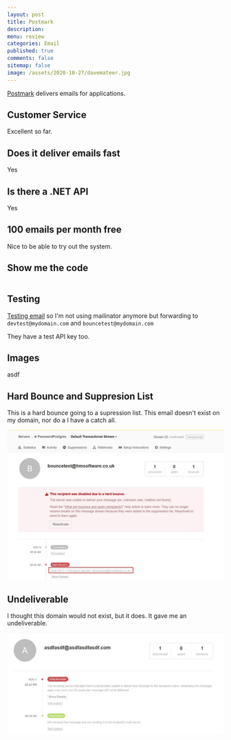 ```yaml
---
layout: post
title: Postmark 
description: 
menu: review
categories: Email 
published: true 
comments: false     
sitemap: false
image: /assets/2020-10-27/davemateer.jpg
---
```


<!-- [![alt text](/assets/2020-10-12/db.jpg "Db from Caspar Camille Rubin on Unsplash")](https://unsplash.com/@casparrubin) -->

[Postmark](https://postmarkapp.com/) delivers emails for applications.



## Customer Service

Excellent so far.

## Does it deliver emails fast

Yes

## Is there a .NET API

Yes

## 100 emails per month free

Nice to be able to try out the system.

## Show me the code

```cs

```

## Testing

[Testing email](https://postmarkapp.com/support/article/1213-best-practices-for-testing-your-emails-through-postmark) so I'm not using mailinator anymore but forwarding to `devtest@mydomain.com` and `bouncetest@mydomain.com`

They have a test API key too.

## Images

asdf

## Hard Bounce and Suppresion List

This is a hard bounce going to a supression list. This email doesn't exist on my domain, nor do a I have a catch all.

![alt text](/assets/2020-11-08/hard-bounce.jpg "Hard bounce")


## Undeliverable

I thought this domain would not exist, but it does. It gave me an undeliverable.

![alt text](/assets/2020-11-08/undeliverable.jpg "undeliverable")
